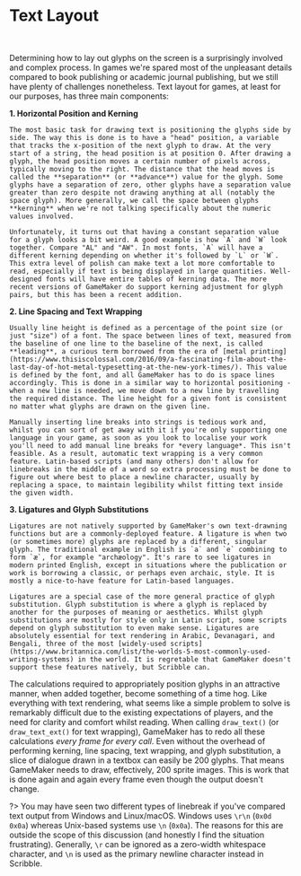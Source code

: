 # Text Layout

&nbsp;

Determining how to lay out glyphs on the screen is a surprisingly involved and complex process. In games we're spared most of the unpleasant details compared to book publishing or academic journal publishing, but we still have plenty of challenges nonetheless. Text layout for games, at least for our purposes, has three main components:

**1. Horizontal Position and Kerning**
	
	The most basic task for drawing text is positioning the glyphs side by side. The way this is done is to have a "head" position, a variable that tracks the x-position of the next glyph to draw. At the very start of a string, the head position is at position 0. After drawing a glyph, the head position moves a certain number of pixels across, typically moving to the right. The distance that the head moves is called the **separation** (or **advance**) value for the glyph. Some glyphs have a separation of zero, other glyphs have a separation value greater than zero despite not drawing anything at all (notably the space glyph). More generally, we call the space between glyphs **kerning** when we're not talking specifically about the numeric values involved.
	
	Unfortunately, it turns out that having a constant separation value for a glyph looks a bit weird. A good example is how `A` and `W` look together. Compare "AL" and "AW". In most fonts, `A` will have a different kerning depending on whether it's followed by `L` or `W`. This extra level of polish can make text a lot more comfortable to read, especially if text is being displayed in large quantities. Well-designed fonts will have entire tables of kerning data. The more recent versions of GameMaker do support kerning adjustment for glyph pairs, but this has been a recent addition.

**2. Line Spacing and Text Wrapping**
	
	Usually line height is defined as a percentage of the point size (or just "size") of a font. The space between lines of text, measured from the baseline of one line to the baseline of the next, is called **leading**, a curious term borrowed from the era of [metal printing](https://www.thisiscolossal.com/2016/09/a-fascinating-film-about-the-last-day-of-hot-metal-typesetting-at-the-new-york-times/). This value is defined by the font, and all GameMaker has to do is space lines accordingly. This is done in a similar way to horizontal positioning - when a new line is needed, we move down to a new line by travelling the required distance. The line height for a given font is consistent no matter what glyphs are drawn on the given line.
	
	Manually inserting line breaks into strings is tedious work and, whilst you can sort of get away with it if you're only supporting one language in your game, as soon as you look to localise your work you'll need to add manual line breaks for *every language*. This isn't feasible. As a result, automatic text wrapping is a very common feature. Latin-based scripts (and many others) don't allow for linebreaks in the middle of a word so extra processing must be done to figure out where best to place a newline character, usually by replacing a space, to maintain legibility whilst fitting text inside the given width.

**3. Ligatures and Glyph Substitutions**
	
	Ligatures are not natively supported by GameMaker's own text-drawning functions but are a commonly-deployed feature. A ligature is when two (or sometimes more) glyphs are replaced by a different, singular glyph. The traditional example in English is `a` and `e` combining to form `æ`, for example "archæology". It's rare to see ligatures in modern printed English, except in situations where the publication or work is borrowing a classic, or perhaps even archaic, style. It is mostly a nice-to-have feature for Latin-based languages.
	
	Ligatures are a special case of the more general practice of glyph substitution. Glyph substitution is where a glyph is replaced by another for the purposes of meaning or aesthetics. Whilst glyph substitutions are mostly for style only in Latin script, some scripts depend on glyph substitution to even make sense. Ligatures are absolutely essential for text rendering in Arabic, Devanagari, and Bengali, three of the most [widely-used scripts](https://www.britannica.com/list/the-worlds-5-most-commonly-used-writing-systems) in the world. It is regretable that GameMaker doesn't support these features natively, but Scribble can.

The calculations required to appropriately position glyphs in an attractive manner, when added together, become something of a time hog. Like everything with text rendering, what seems like a simple problem to solve is remarkably difficult due to the existing expectations of players, and the need for clarity and comfort whilst reading. When calling `draw_text()` (or `draw_text_ext()` for text wrapping), GameMaker has to redo all these calculations _every frame for every call_. Even without the overhead of performing kerning, line spacing, text wrapping, and glyph substitution, a slice of dialogue drawn in a textbox can easily be 200 glyphs. That means GameMaker needs to draw, effectively, 200 sprite images. This is work that is done again and again every frame even though the output doesn't change.

?> You may have seen two different types of linebreak if you've compared text output from Windows and Linux/macOS. Windows uses `\r\n` (`0x0d` `0x0a`) whereas Unix-based systems use `\n` (`0x0a`). The reasons for this are outside the scope of this discussion (and honestly I find the situation frustrating). Generally, `\r` can be ignored as a zero-width whitespace character, and `\n` is used as the primary newline character instead in Scribble.